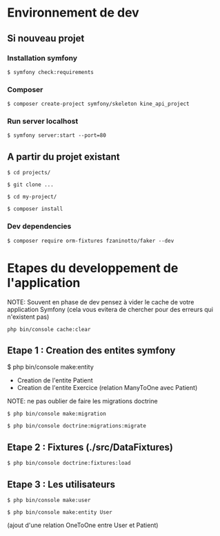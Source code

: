 # Environnement de dev

## Si nouveau projet
### Installation symfony
```
$ symfony check:requirements
```
### Composer
```
$ composer create-project symfony/skeleton kine_api_project
```
### Run server localhost
```
$ symfony server:start --port=80
```
## A partir du projet existant
```
$ cd projects/

$ git clone ...

$ cd my-project/

$ composer install
```
### Dev dependencies
```
$ composer require orm-fixtures fzaninotto/faker --dev
 ```
# Etapes du developpement de l'application

NOTE: Souvent en phase de dev pensez à vider le cache de votre application Symfony (cela vous evitera de chercher pour des erreurs qui n'existent pas)
```
php bin/console cache:clear
```

## Etape 1 : Creation des entites symfony

$ php bin/console make:entity

- Creation de l'entite Patient
- Creation de l'entite Exercice (relation ManyToOne avec Patient)

NOTE: ne pas oublier de faire les migrations doctrine
```
$ php bin/console make:migration

$ php bin/console doctrine:migrations:migrate
```
## Etape 2 : Fixtures (./src/DataFixtures)
```
$ php bin/console doctrine:fixtures:load
```
## Etape 3 : Les utilisateurs
```
$ php bin/console make:user

$ php bin/console make:entity User
```
(ajout d'une relation OneToOne entre User et Patient)